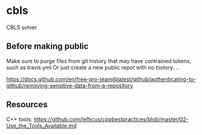 # cbls
CBLS solver


## Before making public
Make sure to purge files from git history that may have contrained tokens, such as travis.yml
Or just create a new public repot with no history....

https://docs.github.com/en/free-pro-team@latest/github/authenticating-to-github/removing-sensitive-data-from-a-repository



## Resources

C++ tools: https://github.com/lefticus/cppbestpractices/blob/master/02-Use_the_Tools_Available.md
